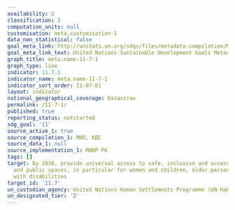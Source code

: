 ```yaml
---
availability: 2
classification: 3
computation_units: null
customisation: meta.customisation-1
data_non_statistical: false
goal_meta_link: http://unstats.un.org/sdgs/files/metadata-compilation/Metadata-Goal-11.pdf
goal_meta_link_text: United Nations Sustainable Development Goals Metadata (pdf 2066kB)
graph_title: meta.name-11-7-1
graph_type: line
indicator: 11.7.1
indicator_name: meta.name-11-7-1
indicator_sort_order: 11-07-01
layout: indicator
national_geographical_coverage: Казахстан
permalink: /11-7-1/
published: true
reporting_status: notstarted
sdg_goal: '11'
source_active_1: true
source_compilation_1: МИО, КДС
source_data_1: null
source_implementation_1: МИИР РК
tags: []
target: By 2030, provide universal access to safe, inclusive and accessible, green
  and public spaces, in particular for women and children, older persons and persons
  with disabilities
target_id: '11.7'
un_custodian_agency: United Nations Human Settlements Programme (UN-Habitat)
un_designated_tier: '2'
---
```

